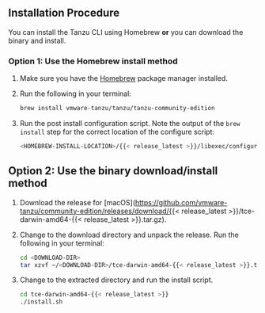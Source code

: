 ## Installation Procedure

You can install the Tanzu CLI using Homebrew **or** you can download the binary and install.

### Option 1: Use the Homebrew install method

1. Make sure you have the [Homebrew](https://brew.sh/) package manager installed.

1. Run the following in your terminal:

    ```sh
    brew install vmware-tanzu/tanzu/tanzu-community-edition
    ```

1. Run the post install configuration script. Note the output of the `brew install` step for the correct location of the configure script:

    ```sh
    <HOMEBREW-INSTALL-LOCATION>/{{< release_latest >}}/libexec/configure-tce.sh
    ```

## Option 2: Use the binary download/install  method

1. Download the release for [macOS](https://github.com/vmware-tanzu/community-edition/releases/download/{{< release_latest >}}/tce-darwin-amd64-{{< release_latest >}}.tar.gz).

1. Change to the download directory and unpack the release. Run the following in your terminal:

    ```sh
    cd <DOWNLOAD-DIR>
    tar xzvf ~/<DOWNLOAD-DIR>/tce-darwin-amd64-{{< release_latest >}}.tar.gz

    ```

1. Change to the extracted directory and run the install script.

    ```sh
    cd tce-darwin-amd64-{{< release_latest >}}
    ./install.sh
    ```
